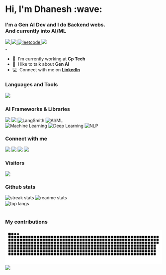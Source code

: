 
<h1 align="left" id="macropower-title">Hi, I'm Dhanesh :wave: </h1>
<h3 align="left">I'm a Gen AI Dev and I do Backend webs.
  <br>
And currently into AI/ML</h3>

<div align="left"> 
  <a href="mailto:dhanesharulbasker@gmail.com">
    <img src="https://img.shields.io/badge/Gmail-333333?style=for-the-badge&logo=gmail&logoColor=red" />
  </a>
  <a href="https://www.linkedin.com/in/dhanexh/" target="_blank">
    <img src="https://img.shields.io/badge/LinkedIn-0077B5?style=for-the-badge&logo=linkedin&logoColor=white" target="_blank" />
  </a>
  <a href="https://leetcode.com/dhanesh06/" target="_blank">
    <img src=https://img.shields.io/badge/leetcode-%2324292e.svg?&style=for-the-badge&logo=leetcode&logoColor=orange alt=leetcode style="margin-bottom: 5px;" />
  </a>
  <a href="https://dhanexh.github.io" target="_blank">
     <img src="https://img.shields.io/badge/Portfolio-FF5722?style=for-the-badge&logo=todoist&logoColor=white" target="_blank" /> <!-- sqlite, safari, google-chrome are other good icon options -->
  </a>
</div>
-

- :office: &nbsp;I'm currently working at **Cp Tech**
- :speech_balloon: &nbsp;I like to talk about **Gen AI**
- :computer: &nbsp;Connect with me on **[LinkedIn](https://www.linkedin.com/in/dhanexh/)**

<h3 align="left">Languages and Tools</h3>
<div align="left">
    <img src="https://skillicons.dev/icons?i=python,java,fastapi,flask,postgres,mysql,github,git," /><br>
<!--     <img src="https://skillicons.dev/icons?i=html,css,bootstrap,javascript,react,heroku,aws" /><br> -->
</div>


<h3 align="left">AI Frameworks & Libraries</h3>
<p>
  <img src="https://img.shields.io/badge/LangChain-000000?style=for-the-badge&logo=chainlink&logoColor=white" />
  <img src="https://img.shields.io/badge/LangGraph-4B0082?style=for-the-badge&logo=graphql&logoColor=white" />
  <img src="https://img.shields.io/badge/LangSmith-343434?style=for-the-badge&logo=fluentd&logoColor=white" alt="LangSmith" />
  <img src="https://img.shields.io/badge/AI%2FML-06b6d4?style=for-the-badge&logo=deeplearning.ai&logoColor=white" alt="AI/ML" />
  <br>
  <img src="https://img.shields.io/badge/Machine%20Learning-10b981?style=for-the-badge&logo=scikitlearn&logoColor=white" alt="Machine Learning" />
  <img src="https://img.shields.io/badge/Deep%20Learning-f43f5e?style=for-the-badge&logo=pytorch&logoColor=white" alt="Deep Learning" />
  <img src="https://img.shields.io/badge/NLP-f59e0b?style=for-the-badge&logo=huggingface&logoColor=black" alt="NLP" />
<!--   <img src="https://img.shields.io/badge/TensorFlow-FF6F00?style=for-the-badge&logo=tensorflow&logoColor=white" />
  <img src="https://img.shields.io/badge/PyTorch-EE4C2C?style=for-the-badge&logo=pytorch&logoColor=white" />
  <img src="https://img.shields.io/badge/Keras-D00000?style=for-the-badge&logo=keras&logoColor=white" />
  <img src="https://img.shields.io/badge/HuggingFace-FCC624?style=for-the-badge&logo=huggingface&logoColor=black" />
  <img src="https://img.shields.io/badge/Scikit--Learn-F7931E?style=for-the-badge&logo=scikitlearn&logoColor=white" />
  <img src="https://img.shields.io/badge/OpenCV-5C3EE8?style=for-the-badge&logo=opencv&logoColor=white" />
  <img src="https://img.shields.io/badge/XGBoost-0072C6?style=for-the-badge&logo=python&logoColor=white" />
  <img src="https://img.shields.io/badge/LightGBM-9ACD32?style=for-the-badge&logo=python&logoColor=white" />
  <img src="https://img.shields.io/badge/Transformers-000000?style=for-the-badge&logo=github&logoColor=white" />
  <img src="https://img.shields.io/badge/FastAI-FF1493?style=for-the-badge&logo=fastapi&logoColor=white" />
  <img src="https://img.shields.io/badge/MLflow-111111?style=for-the-badge&logo=mlflow&logoColor=white" />
  <img src="https://img.shields.io/badge/ONNX-005CED?style=for-the-badge&logo=onnx&logoColor=white" /> -->
</p>



<h3 align="left">Connect with me</h3>
<p align="left">  
  <a href="mailto:dhanesharulbasker@gmail.com" target="blank"><img src="https://img.icons8.com/color/35/000000/gmail.png"/></a>
  <a href="https://www.linkedin.com/in/dhanexh/" target="blank"><img src="https://img.icons8.com/color/35/000000/linkedin.png"/></a>
  <a href="https://www.instagram.com/dhanesh.offl/" target="blank"><img src="https://img.icons8.com/fluency/35/000000/instagram-new.png"/></a>
  <a href="" target="blank"><img src="https://img.icons8.com/color/35/000000/twitter--v2.png"/></a>
</p>


<h3 align="left">Visitors</h3>
<div>
  <img align="left" src="https://komarev.com/ghpvc/?username=Dhanexh&&style=flat-square" />
</div>
<br>


<h3 align="left">Github stats</h3>
<div align=left>
  <img width=390 src="https://github-readme-streak-stats-salesp07.vercel.app/?user=Dhanexh&count_private=true&theme=react&border_radius=10" alt="streak stats"/>
  <img width=390 src="https://github-readme-stats-salesp07.vercel.app/api?username=Dhanexh&count_private=true&show_icons=true&theme=react&rank_icon=github&border_radius=10" alt="readme stats" />
  <br/>
  <img width=325 align="center" src="https://github-readme-stats-salesp07.vercel.app/api/top-langs/?username=Dhanexh&hide=HTML&langs_count=8&layout=compact&theme=react&border_radius=10&size_weight=0.5&count_weight=0.5&exclude_repo=github-readme-stats" alt="top langs" />
</div>
<br>

<h3 align="left">My contributions</h3>

![](https://raw.githubusercontent.com/JohnKun136NVCP/JohnKun136NVCP/output/github-contribution-grid-snake-dark.svg#gh-dark-mode-only)
![](https://raw.githubusercontent.com/JohnKun136NVCP/JohnKun136NVCP/output/github-contribution-grid-snake.svggh-light-mode-only)
<br>

<br/><br/>

